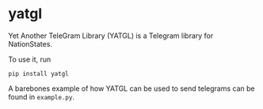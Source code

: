 # yatgl
Yet Another TeleGram Library (YATGL) is a Telegram library for NationStates.

To use it, run
```commandline
pip install yatgl
```

A barebones example of how YATGL can be used to send telegrams can be found in `example.py`.
